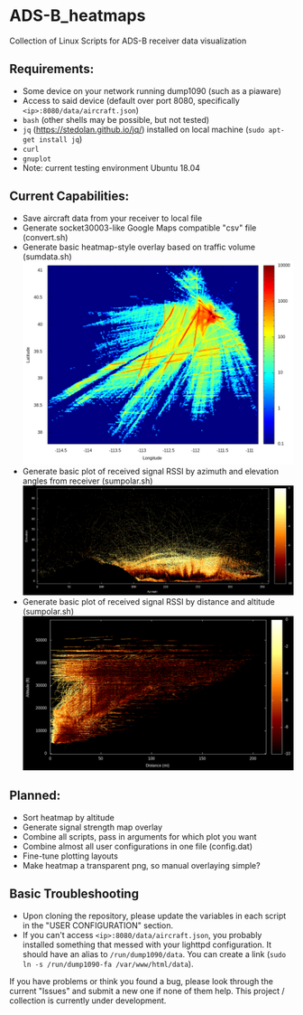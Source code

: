 # ADS-B_heatmaps
Collection of Linux Scripts for ADS-B receiver data visualization

## Requirements:
- Some device on your network running dump1090 (such as a piaware)
- Access to said device (default over port 8080, specifically `<ip>:8080/data/aircraft.json`)
- `bash` (other shells may be possible, but not tested)
- `jq` (https://stedolan.github.io/jq/) installed on local machine (`sudo apt-get install jq`)
- `curl`
- `gnuplot`
- Note: current testing environment Ubuntu 18.04

## Current Capabilities:
- Save aircraft data from your receiver to local file
- Generate socket30003-like Google Maps compatible "csv" file (convert.sh)
- Generate basic heatmap-style overlay based on traffic volume (sumdata.sh)
![Image of 168 hours of data](https://github.com/AD-Wright/ADS-B_heatmaps/raw/master/images/rect168.png)
- Generate basic plot of received signal RSSI by azimuth and elevation angles from receiver (sumpolar.sh)
![Image of 168 hours of data](https://github.com/AD-Wright/ADS-B_heatmaps/raw/master/images/polar.png)
- Generate basic plot of received signal RSSI by distance and altitude (sumpolar.sh)
![Image of 168 hours of data](https://github.com/AD-Wright/ADS-B_heatmaps/raw/master/images/section.png)

## Planned:
- Sort heatmap by altitude
- Generate signal strength map overlay
- Combine all scripts, pass in arguments for which plot you want
- Combine almost all user configurations in one file (config.dat)
- Fine-tune plotting layouts
- Make heatmap a transparent png, so manual overlaying simple?
  
## Basic Troubleshooting
- Upon cloning the repository, please update the variables in each script in the "USER CONFIGURATION" section.
- If you can't access `<ip>:8080/data/aircraft.json`, you probably installed something that messed with your lighttpd configuration.  It should have an alias to `/run/dump1090/data`.  You can create a link (`sudo ln -s /run/dump1090-fa /var/www/html/data`).

If you have problems or think you found a bug, please look through the current "Issues" and submit a new one if none of them help.  This project / collection is currently under development.
